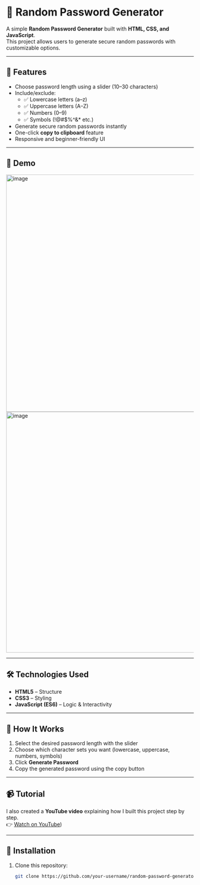 # 🔐 Random Password Generator

A simple **Random Password Generator** built with **HTML, CSS, and JavaScript**.  
This project allows users to generate secure random passwords with customizable options.

---

## 🚀 Features
- Choose password length using a slider (10–30 characters)
- Include/exclude:
  - ✅ Lowercase letters (a–z)  
  - ✅ Uppercase letters (A–Z)  
  - ✅ Numbers (0–9)  
  - ✅ Symbols (!@#$%^&* etc.)  
- Generate secure random passwords instantly
- One-click **copy to clipboard** feature
- Responsive and beginner-friendly UI

---

## 📸 Demo
 <img width="1342" height="635" alt="image" src="https://github.com/user-attachments/assets/7836084a-35e3-4be7-a51c-889a99c4847d" />

   <img width="1358" height="645" alt="image" src="https://github.com/user-attachments/assets/167639ca-419e-4456-8988-234577bd706a" />

---

## 🛠️ Technologies Used
- **HTML5** – Structure  
- **CSS3** – Styling  
- **JavaScript (ES6)** – Logic & Interactivity  

---

## 📖 How It Works
1. Select the desired password length with the slider  
2. Choose which character sets you want (lowercase, uppercase, numbers, symbols)  
3. Click **Generate Password**  
4. Copy the generated password using the copy button  

---

## 📹 Tutorial
I also created a **YouTube video** explaining how I built this project step by step.  
👉 [Watch on YouTube](https://www.youtube.com/@codewithzaheer))

---

## 📌 Installation
1. Clone this repository:  
   ```bash
   git clone https://github.com/your-username/random-password-generator.git
